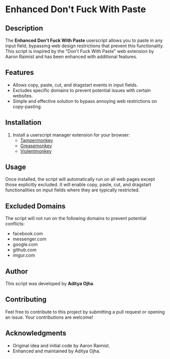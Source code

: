 # Enhanced Don't Fuck With Paste

## Description
The **Enhanced Don't Fuck With Paste** userscript allows you to paste in any input field, bypassing web design restrictions that prevent this functionality. This script is inspired by the "Don't Fuck With Paste" web extension by Aaron Raimist and has been enhanced with additional features.

## Features
- Allows copy, paste, cut, and dragstart events in input fields.
- Excludes specific domains to prevent potential issues with certain websites.
- Simple and effective solution to bypass annoying web restrictions on copy-pasting.

## Installation
1. Install a userscript manager extension for your browser:
   - [Tampermonkey](https://www.tampermonkey.net/)
   - [Greasemonkey](https://www.greasespot.net/)
   - [Violentmonkey](https://violentmonkey.github.io/)

## Usage
Once installed, the script will automatically run on all web pages except those explicitly excluded. It will enable copy, paste, cut, and dragstart functionalities on input fields where they are typically restricted.

## Excluded Domains
The script will not run on the following domains to prevent potential conflicts:
- facebook.com
- messenger.com
- google.com
- github.com
- imgur.com

## Author
This script was developed by **Aditya Ojha**.

## Contributing
Feel free to contribute to this project by submitting a pull request or opening an issue. Your contributions are welcome!

## Acknowledgments
- Original idea and initial code by Aaron Raimist.
- Enhanced and maintained by Aditya Ojha.
